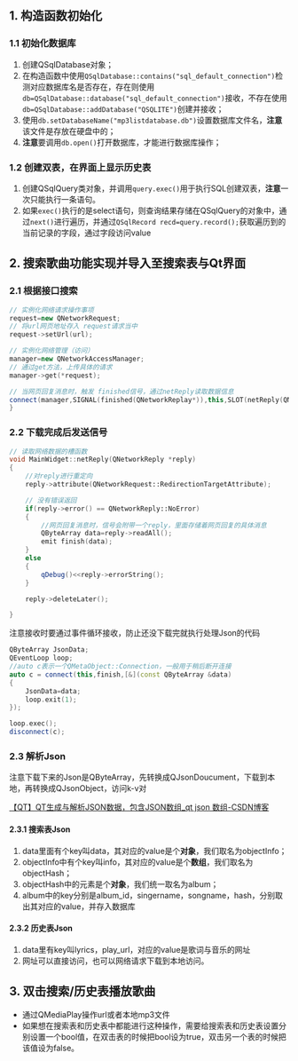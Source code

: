 ## 1. 构造函数初始化

### 1.1 初始化数据库

1. 创建QSqlDatabase对象；
2. 在构造函数中使用`QSqlDatabase::contains("sql_default_connection")`检测对应数据库名是否存在，存在则使用`db=QSqlDatabase::database("sql_default_connection")`接收，不存在使用`db=QSqlDatabase::addDatabase("QSQLITE")`创建并接收；
3. 使用`db.setDatabaseName("mp3listdatabase.db")`设置数据库文件名，**注意**该文件是存放在硬盘中的；
4. **注意**要调用`db.open()`打开数据库，才能进行数据库操作；

### 1.2 创建双表，在界面上显示历史表

1. 创建QSqlQuery类对象，并调用`query.exec()`用于执行SQL创建双表，**注意**一次只能执行一条语句。
2. 如果`exec()`执行的是select语句，则查询结果存储在QSqlQuery的对象中，通过`next()`进行遍历，并通过`QSqlRecord recd=query.record();`获取遍历到的当前记录的字段，通过字段访问value

## 2. 搜索歌曲功能实现并导入至搜索表与Qt界面

### 2.1 根据接口搜索

```c++
// 实例化网络请求操作事项
request=new QNetworkRequest;
// 将url网页地址存入 request请求当中
request->setUrl(url);

// 实例化网络管理（访问）
manager=new QNetworkAccessManager;
// 通过get方法，上传具体的请求
manager->get(*request);

// 当网页回复消息时，触发 finished信号，通过netReply读取数据信息
connect(manager,SIGNAL(finished(QNetworkReplay*)),this,SLOT(netReply(QNetworkReply* reply)));
}
```

### 2.2 下载完成后发送信号

```c++
// 读取网络数据的槽函数
void MainWidget::netReply(QNetworkReply *reply)
{
    //对reply进行重定向
    reply->attribute(QNetworkRequest::RedirectionTargetAttribute);

    // 没有错误返回
    if(reply->error() == QNetworkReply::NoError)
    {
        //网页回复消息时，信号会附带一个reply，里面存储着网页回复的具体消息
        QByteArray data=reply->readAll();
        emit finish(data);
    }
    else
    {
        qDebug()<<reply->errorString();
    }

    reply->deleteLater();

}
```
注意接收时要通过事件循环接收，防止还没下载完就执行处理Json的代码

```c++
QByteArray JsonData;
QEventLoop loop;
//auto c表示一个QMetaObject::Connection，一般用于稍后断开连接
auto c = connect(this,finish,[&](const QByteArray &data)
{
	JsonData=data;
	loop.exit(1);
});

loop.exec();
disconnect(c);
```

### 2.3 解析Json

注意下载下来的Json是QByteArray，先转换成QJsonDoucument，下载到本地，再转换成QJsonObject，访问k-v对

[【QT】QT生成与解析JSON数据，包含JSON数组_qt json 数组-CSDN博客](https://blog.csdn.net/rong11417/article/details/104252927)

#### 2.3.1 搜索表Json

1. data里面有个key叫data，其对应的value是个**对象**，我们取名为objectInfo；
2. objectInfo中有个key叫info，其对应的value是个**数组**，我们取名为objectHash；
3. objectHash中的元素是个**对象**，我们统一取名为album；
4. album中的key分别是album_id，singername，songname，hash，分别取出其对应的value，并存入数据库

#### 2.3.2 历史表Json

1. data里有key叫lyrics，play_url，对应的value是歌词与音乐的网址
2. 网址可以直接访问，也可以网络请求下载到本地访问。

## 3. 双击搜索/历史表播放歌曲

- 通过QMediaPlay操作url或者本地mp3文件
- 如果想在搜索表和历史表中都能进行这种操作，需要给搜索表和历史表设置分别设置一个bool值，在双击表的时候把bool设为true，双击另一个表的时候把该值设为false。
